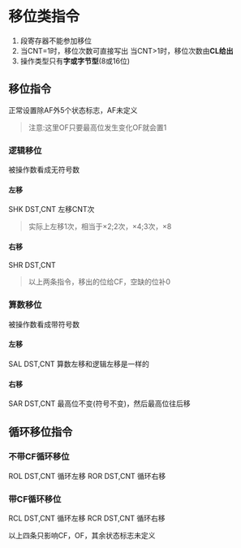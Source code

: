 # 移位类指令
1. 段寄存器不能参加移位
2. 当CNT=1时，移位次数可直接写出
   当CNT>1时，移位次数由**CL给出**
3. 操作类型只有**字或字节型**(8或16位)
## 移位指令
正常设置除AF外5个状态标志，AF未定义
>注意:这里OF只要最高位发生变化OF就会置1
### 逻辑移位
被操作数看成无符号数
#### 左移
SHK DST,CNT
左移CNT次
>实际上左移1次，相当于×2;2次，×4;3次，×8
#### 右移
SHR DST,CNT

>以上两条指令，移出的位给CF，空缺的位补0
### 算数移位
被操作数看成带符号数
#### 左移
SAL DST,CNT
算数左移和逻辑左移是一样的
#### 右移
SAR DST,CNT
最高位不变(符号不变)，然后最高位往后移
## 循环移位指令
### 不带CF循环移位
ROL DST,CNT 循环左移
ROR DST,CNT 循环右移
### 带CF循环移位
RCL DST,CNT 循环左移
RCR DST,CNT 循环右移

以上四条只影响CF，OF，其余状态标志未定义